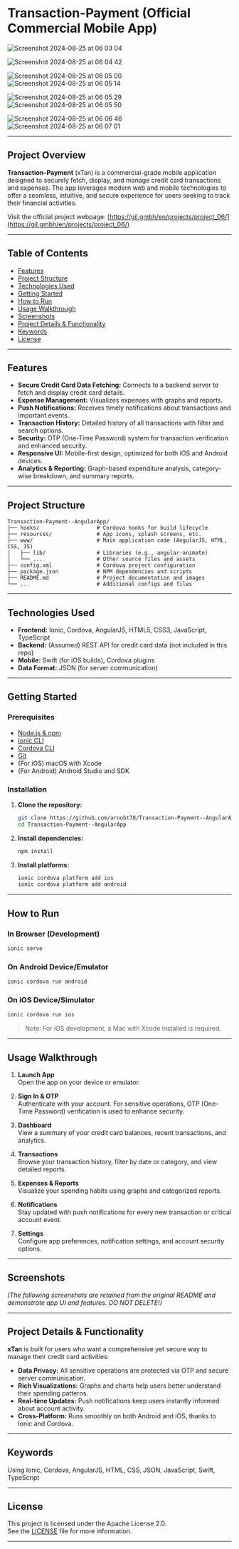 # Transaction-Payment (Official Commercial Mobile App)

![Screenshot 2024-08-25 at 06 03 04](https://github.com/user-attachments/assets/66093dcc-8a05-428c-87ca-6a54299ddfbb)

![Screenshot 2024-08-25 at 06 04 42](https://github.com/user-attachments/assets/47ecbc44-613d-465a-9663-9672086b6162)

![Screenshot 2024-08-25 at 06 05 00](https://github.com/user-attachments/assets/387b5eb8-b498-41d7-9782-2e951da82cf4) ![Screenshot 2024-08-25 at 06 05 14](https://github.com/user-attachments/assets/335ff3d7-2c0d-465c-8c9c-21576894fa82) 

![Screenshot 2024-08-25 at 06 05 29](https://github.com/user-attachments/assets/9aeeb4da-f6b4-4b7c-9c71-0cb52346eb9a) ![Screenshot 2024-08-25 at 06 05 50](https://github.com/user-attachments/assets/711c9297-b133-426b-a138-c09a85af7734) 

![Screenshot 2024-08-25 at 06 06 46](https://github.com/user-attachments/assets/5db5b8e6-32ce-4f38-b72f-61ca9ada65d0) ![Screenshot 2024-08-25 at 06 07 01](https://github.com/user-attachments/assets/d588b03e-5bae-47fa-89b8-b037c6e3bc5c)

---

## Project Overview

**Transaction-Payment** (xTan) is a commercial-grade mobile application designed to securely fetch, display, and manage credit card transactions and expenses. The app leverages modern web and mobile technologies to offer a seamless, intuitive, and secure experience for users seeking to track their financial activities.

Visit the official project webpage: [https://gil.gmbh/en/projects/project_06/](https://gil.gmbh/en/projects/project_06/)

---

## Table of Contents

- [Features](#features)
- [Project Structure](#project-structure)
- [Technologies Used](#technologies-used)
- [Getting Started](#getting-started)
- [How to Run](#how-to-run)
- [Usage Walkthrough](#usage-walkthrough)
- [Screenshots](#screenshots)
- [Project Details & Functionality](#project-details--functionality)
- [Keywords](#keywords)
- [License](#license)

---

## Features

- **Secure Credit Card Data Fetching:** Connects to a backend server to fetch and display credit card details.
- **Expense Management:** Visualizes expenses with graphs and reports.
- **Push Notifications:** Receives timely notifications about transactions and important events.
- **Transaction History:** Detailed history of all transactions with filter and search options.
- **Security:** OTP (One-Time Password) system for transaction verification and enhanced security.
- **Responsive UI:** Mobile-first design, optimized for both iOS and Android devices.
- **Analytics & Reporting:** Graph-based expenditure analysis, category-wise breakdown, and summary reports.

---

## Project Structure

```
Transaction-Payment--AngularApp/
├── hooks/                  # Cordova hooks for build lifecycle
├── resources/              # App icons, splash screens, etc.
├── www/                    # Main application code (AngularJS, HTML, CSS, JS)
│   ├── lib/                # Libraries (e.g., angular-animate)
│   └── ...                 # Other source files and assets
├── config.xml              # Cordova project configuration
├── package.json            # NPM dependencies and scripts
├── README.md               # Project documentation and images
└── ...                     # Additional configs and files
```

---

## Technologies Used

- **Frontend:** Ionic, Cordova, AngularJS, HTML5, CSS3, JavaScript, TypeScript
- **Backend:** (Assumed) REST API for credit card data (not included in this repo)
- **Mobile:** Swift (for iOS builds), Cordova plugins
- **Data Format:** JSON (for server communication)

---

## Getting Started

### Prerequisites

- [Node.js & npm](https://nodejs.org/)
- [Ionic CLI](https://ionicframework.com/docs/cli)
- [Cordova CLI](https://cordova.apache.org/docs/en/latest/guide/cli/)
- [Git](https://git-scm.com/)
- (For iOS) macOS with Xcode
- (For Android) Android Studio and SDK

### Installation

1. **Clone the repository:**
   ```bash
   git clone https://github.com/arnobt78/Transaction-Payment--AngularApp.git
   cd Transaction-Payment--AngularApp
   ```

2. **Install dependencies:**
   ```bash
   npm install
   ```

3. **Install platforms:**
   ```bash
   ionic cordova platform add ios
   ionic cordova platform add android
   ```

---

## How to Run

### In Browser (Development)

```bash
ionic serve
```

### On Android Device/Emulator

```bash
ionic cordova run android
```

### On iOS Device/Simulator

```bash
ionic cordova run ios
```

> Note: For iOS development, a Mac with Xcode installed is required.

---

## Usage Walkthrough

1. **Launch App**  
   Open the app on your device or emulator.

2. **Sign In & OTP**  
   Authenticate with your account. For sensitive operations, OTP (One-Time Password) verification is used to enhance security.

3. **Dashboard**  
   View a summary of your credit card balances, recent transactions, and analytics.

4. **Transactions**  
   Browse your transaction history, filter by date or category, and view detailed reports.

5. **Expenses & Reports**  
   Visualize your spending habits using graphs and categorized reports.

6. **Notifications**  
   Stay updated with push notifications for every new transaction or critical account event.

7. **Settings**  
   Configure app preferences, notification settings, and account security options.

---

## Screenshots

*(The following screenshots are retained from the original README and demonstrate app UI and features. DO NOT DELETE!)*

---

## Project Details & Functionality

**xTan** is built for users who want a comprehensive yet secure way to manage their credit card activities:
- **Data Privacy:** All sensitive operations are protected via OTP and secure server communication.
- **Rich Visualizations:** Graphs and charts help users better understand their spending patterns.
- **Real-time Updates:** Push notifications keep users instantly informed about account activity.
- **Cross-Platform:** Runs smoothly on both Android and iOS, thanks to Ionic and Cordova.

---

## Keywords

Using Ionic, Cordova, AngularJS, HTML, CSS, JSON, JavaScript, Swift, TypeScript

---

## License

This project is licensed under the Apache License 2.0.  
See the [LICENSE](LICENSE) file for more information.

---
